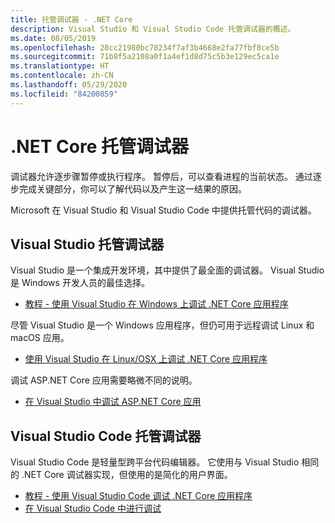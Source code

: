 ```yaml
---
title: 托管调试器 - .NET Core
description: Visual Studio 和 Visual Studio Code 托管调试器的概述。
ms.date: 08/05/2019
ms.openlocfilehash: 28cc21980bc78234f7af3b4668e2fa77fbf8ce5b
ms.sourcegitcommit: 71b8f5a2108a0f1a4ef1d8d75c5b3e129ec5ca1e
ms.translationtype: HT
ms.contentlocale: zh-CN
ms.lasthandoff: 05/29/2020
ms.locfileid: "84200859"
---
```

# <a name="net-core-managed-debuggers"></a>.NET Core 托管调试器

调试器允许逐步骤暂停或执行程序。 暂停后，可以查看进程的当前状态。 通过逐步完成关键部分，你可以了解代码以及产生这一结果的原因。

Microsoft 在  Visual Studio 和  Visual Studio Code 中提供托管代码的调试器。

## <a name="visual-studio-managed-debugger"></a>Visual Studio 托管调试器

 Visual Studio 是一个集成开发环境，其中提供了最全面的调试器。 Visual Studio 是 Windows 开发人员的最佳选择。

- [教程 - 使用 Visual Studio 在 Windows 上调试 .NET Core 应用程序](../tutorials/debugging-with-visual-studio.md)

尽管 Visual Studio 是一个 Windows 应用程序，但仍可用于远程调试 Linux 和 macOS 应用。

- [使用 Visual Studio 在 Linux/OSX 上调试 .NET Core 应用程序](https://github.com/Microsoft/MIEngine/wiki/Offroad-Debugging-of-.NET-Core-on-Linux---OSX-from-Visual-Studio)

 调试 ASP.NET Core 应用需要略微不同的说明。

- [在 Visual Studio 中调试 ASP.NET Core 应用](/visualstudio/debugger/how-to-enable-debugging-for-aspnet-applications#debug-aspnet-core-apps)

## <a name="visual-studio-code-managed-debugger"></a>Visual Studio Code 托管调试器

 Visual Studio Code 是轻量型跨平台代码编辑器。 它使用与 Visual Studio 相同的 .NET Core 调试器实现，但使用的是简化的用户界面。

- [教程 - 使用 Visual Studio Code 调试 .NET Core 应用程序](../tutorials/debugging-with-visual-studio-code.md)
- [在 Visual Studio Code 中进行调试](https://code.visualstudio.com/docs/editor/debugging)
